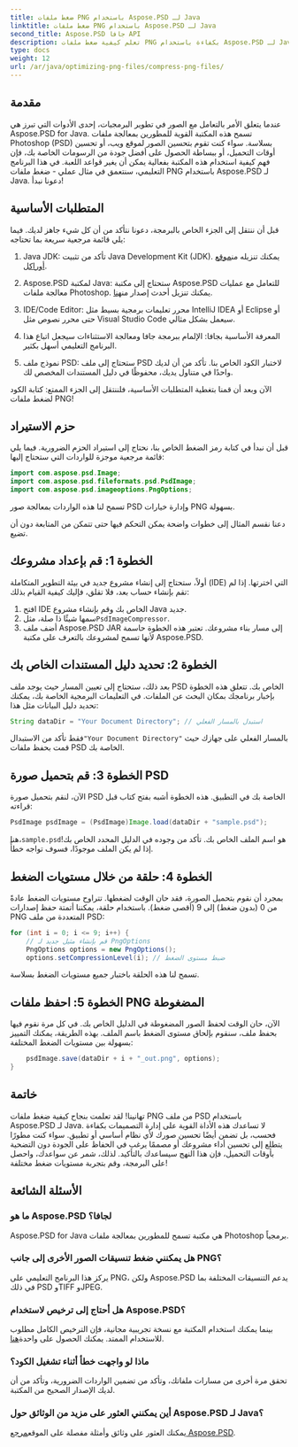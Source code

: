 ```yaml
---
title: ضغط ملفات PNG باستخدام Aspose.PSD لـ Java
linktitle: ضغط ملفات PNG باستخدام Aspose.PSD لـ Java
second_title: Aspose.PSD جافا API
description: تعلم كيفية ضغط ملفات PNG بكفاءة باستخدام Aspose.PSD لـ Java. يرشدك هذا البرنامج التعليمي خلال تنفيذ التعليمات البرمجية، مما يضمن التعامل الأمثل مع الملفات.
type: docs
weight: 12
url: /ar/java/optimizing-png-files/compress-png-files/
---
```

## مقدمة

عندما يتعلق الأمر بالتعامل مع الصور في تطوير البرمجيات، إحدى الأدوات التي تبرز هي Aspose.PSD for Java. تسمح هذه المكتبة القوية للمطورين بمعالجة ملفات Photoshop (PSD) بسلاسة. سواء كنت تقوم بتحسين الصور لموقع ويب، أو تحسين أوقات التحميل، أو ببساطة الحصول على أفضل جودة من الرسومات الخاصة بك، فإن فهم كيفية استخدام هذه المكتبة بفعالية يمكن أن يغير قواعد اللعبة. في هذا البرنامج التعليمي، سنتعمق في مثال عملي - ضغط ملفات PNG باستخدام Aspose.PSD لـ Java. دعونا نبدأ!

## المتطلبات الأساسية

قبل أن ننتقل إلى الجزء الخاص بالبرمجة، دعونا نتأكد من أن كل شيء جاهز لديك. فيما يلي قائمة مرجعية سريعة بما تحتاجه:

1.  Java JDK: تأكد من تثبيت Java Development Kit (JDK). يمكنك تنزيله من[موقع أوراكل](https://www.oracle.com/java/technologies/javase-jdk11-downloads.html).

2. Aspose.PSD لمكتبة Java: ستحتاج إلى مكتبة Aspose.PSD للتعامل مع عمليات معالجة ملفات Photoshop. يمكنك تنزيل أحدث إصدار من[هنا](https://releases.aspose.com/psd/java/).

3. IDE/Code Editor: محرر تعليمات برمجية بسيط مثل IntelliJ IDEA أو Eclipse أو حتى محرر نصوص مثل Visual Studio Code سيعمل بشكل مثالي.

4. المعرفة الأساسية بجافا: الإلمام ببرمجة جافا ومعالجة الاستثناءات سيجعل اتباع هذا البرنامج التعليمي أسهل بكثير.

5. نموذج ملف PSD: ستحتاج إلى ملف PSD لاختبار الكود الخاص بنا. تأكد من أن لديك واحدًا في متناول يديك، محفوظًا في دليل المستندات المخصص لك.

الآن وبعد أن قمنا بتغطية المتطلبات الأساسية، فلننتقل إلى الجزء الممتع: كتابة الكود لضغط ملفات PNG!

## حزم الاستيراد

قبل أن نبدأ في كتابة رمز الضغط الخاص بنا، نحتاج إلى استيراد الحزم الضرورية. فيما يلي قائمة مرجعية موجزة للواردات التي ستحتاج إليها:

```java
import com.aspose.psd.Image;
import com.aspose.psd.fileformats.psd.PsdImage;
import com.aspose.psd.imageoptions.PngOptions;
```

تسمح لنا هذه الواردات بمعالجة صور PSD وإدارة خيارات PNG بسهولة.

دعنا نقسم المثال إلى خطوات واضحة يمكن التحكم فيها حتى تتمكن من المتابعة دون أن تضيع. 

## الخطوة 1: قم بإعداد مشروعك

أولاً، ستحتاج إلى إنشاء مشروع جديد في بيئة التطوير المتكاملة (IDE) التي اخترتها. إذا لم تقم بإنشاء حساب بعد، فلا تقلق، فإليك كيفية القيام بذلك:

1. افتح IDE الخاص بك وقم بإنشاء مشروع Java جديد.
2.  سمها شيئًا ذا صلة، مثل`PsdImageCompressor`.
3. أضف ملف Aspose.PSD JAR إلى مسار بناء مشروعك. تعتبر هذه الخطوة حاسمة لأنها تسمح لمشروعك بالتعرف على مكتبة Aspose.PSD.

## الخطوة 2: تحديد دليل المستندات الخاص بك

بعد ذلك، ستحتاج إلى تعيين المسار حيث يوجد ملف PSD الخاص بك. تتعلق هذه الخطوة بإخبار برنامجك بمكان البحث عن الملفات. في التعليمات البرمجية الخاصة بك، يمكنك تحديد دليل البيانات مثل هذا:

```java
String dataDir = "Your Document Directory"; // استبدل بالمسار الفعلي
```

 فقط تأكد من الاستبدال`"Your Document Directory"` بالمسار الفعلي على جهازك حيث قمت بحفظ ملفات PSD الخاصة بك.

## الخطوة 3: قم بتحميل صورة PSD

الآن، لنقم بتحميل صورة PSD الخاصة بك في التطبيق. هذه الخطوة أشبه بفتح كتاب قبل قراءته:

```java
PsdImage psdImage = (PsdImage)Image.load(dataDir + "sample.psd");
```

 هنا،`sample.psd`هو اسم الملف الخاص بك. تأكد من وجوده في الدليل المحدد الخاص بك! إذا لم يكن الملف موجودًا، فسوف تواجه خطأً.

## الخطوة 4: حلقة من خلال مستويات الضغط

بمجرد أن نقوم بتحميل الصورة، فقد حان الوقت لضغطها. تتراوح مستويات الضغط عادةً من 0 (بدون ضغط) إلى 9 (أقصى ضغط). باستخدام حلقة، يمكننا أتمتة حفظ إصدارات PNG المتعددة من ملف PSD:

```java
for (int i = 0; i <= 9; i++) {
    // قم بإنشاء مثيل جديد لـ PngOptions
    PngOptions options = new PngOptions();
    options.setCompressionLevel(i); // ضبط مستوى الضغط
```

تسمح لنا هذه الحلقة باختبار جميع مستويات الضغط بسلاسة. 

## الخطوة 5: احفظ ملفات PNG المضغوطة

الآن، حان الوقت لحفظ الصور المضغوطة في الدليل الخاص بك. في كل مرة نقوم فيها بحفظ ملف، سنقوم بإلحاق مستوى الضغط باسم الملف. بهذه الطريقة، يمكنك التمييز بسهولة بين مستويات الضغط المختلفة:

```java
    psdImage.save(dataDir + i + "_out.png", options);
}
```

## خاتمة

تهانينا! لقد تعلمت بنجاح كيفية ضغط ملفات PNG من ملف PSD باستخدام Aspose.PSD لـ Java. لا تساعدك هذه الأداة القوية على إدارة التصميمات بكفاءة فحسب، بل تضمن أيضًا تحسين صورك لأي نظام أساسي أو تطبيق. سواء كنت مطورًا يتطلع إلى تحسين أداء مشروعك أو مصممًا يرغب في الحفاظ على الجودة دون التضحية بأوقات التحميل، فإن هذا النهج سيساعدك بالتأكيد. لذلك، شمر عن سواعدك، واحصل على البرمجة، وقم بتجربة مستويات ضغط مختلفة! 

## الأسئلة الشائعة

### ما هو Aspose.PSD لجافا؟  
Aspose.PSD for Java هي مكتبة تسمح للمطورين بمعالجة ملفات Photoshop برمجياً.

### هل يمكنني ضغط تنسيقات الصور الأخرى إلى جانب PNG؟  
يركز هذا البرنامج التعليمي على PNG، ولكن Aspose.PSD يدعم التنسيقات المختلفة بما في ذلك PSD وTIFF وJPEG.

### هل أحتاج إلى ترخيص لاستخدام Aspose.PSD؟  
 بينما يمكنك استخدام المكتبة مع نسخة تجريبية مجانية، فإن الترخيص الكامل مطلوب للاستخدام الممتد. يمكنك الحصول على واحدة[هنا](https://purchase.aspose.com/buy).

### ماذا لو واجهت خطأ أثناء تشغيل الكود؟  
تحقق مرة أخرى من مسارات ملفاتك، وتأكد من تضمين الواردات الضرورية، وتأكد من أن لديك الإصدار الصحيح من المكتبة.

### أين يمكنني العثور على مزيد من الوثائق حول Aspose.PSD لـ Java؟  
 يمكنك العثور على وثائق وأمثلة مفصلة على الموقع[مرجع Aspose.PSD](https://reference.aspose.com/psd/java/).